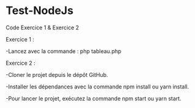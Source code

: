 # Test-NodeJs
Code Exercice 1 & Exercice 2

Exercice 1 : 

 -Lancez avec la commande : php tableau.php

Exercice 2 :

  -Cloner le projet depuis le dépôt GitHub.

  -Installer les dépendances avec la commande npm install ou yarn install.

  -Pour lancer le projet, exécutez la commande npm start ou yarn start.
